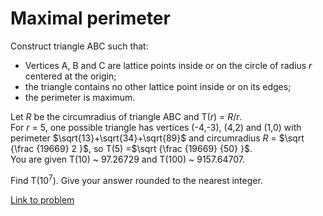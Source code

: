 # Maximal perimeter

<p>Construct triangle ABC such that:</p>
<ul><li>Vertices A, B and C are lattice points inside or on the circle of radius <var>r</var> centered at the origin;</li>
<li>the triangle contains no other lattice point inside or on its edges;</li>
<li>the perimeter is maximum.</li></ul><p>Let <var>R</var> be the circumradius of triangle ABC and T(<var>r</var>) = <var>R</var>/<var>r</var>.<br />
For <var>r</var> = 5, one possible triangle has vertices (-4,-3), (4,2)  and (1,0) with perimeter $\sqrt{13}+\sqrt{34}+\sqrt{89}$ and circumradius <var>R</var> = $\sqrt {\frac {19669} 2 }$, so T(5) =$\sqrt {\frac {19669} {50} }$.<br />
You are given T(10) ~ 97.26729 and T(100) ~ 9157.64707.</p>

<p>Find T(10<sup>7</sup>). Give your answer rounded to the nearest integer.</p>


[Link to problem](https://projecteuler.net/problem=562)
